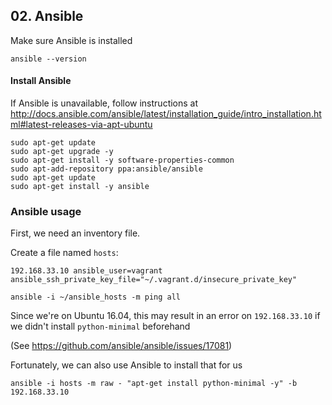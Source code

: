 ## 02. Ansible

Make sure Ansible is installed

```
ansible --version
```

#### Install Ansible

If Ansible is unavailable, follow instructions at http://docs.ansible.com/ansible/latest/installation_guide/intro_installation.html#latest-releases-via-apt-ubuntu

```
sudo apt-get update
sudo apt-get upgrade -y
sudo apt-get install -y software-properties-common
sudo apt-add-repository ppa:ansible/ansible
sudo apt-get update
sudo apt-get install -y ansible
```

### Ansible usage

First, we need an inventory file.

Create a file named `hosts`:

```
192.168.33.10 ansible_user=vagrant ansible_ssh_private_key_file="~/.vagrant.d/insecure_private_key"
```

```
ansible -i ~/ansible_hosts -m ping all
```

Since we're on Ubuntu 16.04, this may result in an error on `192.168.33.10` if we didn't install `python-minimal` beforehand

(See https://github.com/ansible/ansible/issues/17081)

Fortunately, we can also use Ansible to install that for us

```
ansible -i hosts -m raw - "apt-get install python-minimal -y" -b 192.168.33.10
```
